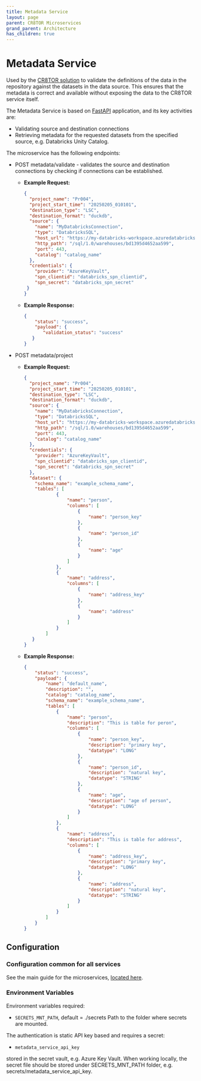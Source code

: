 ```yaml
---
title: Metadata Service
layout: page
parent: CR8TOR Microservices 
grand_parent: Architecture
has_children: true
---
```


# Metadata Service

Used by the [CR8TOR solution](https://github.com/lsc-sde-crates/CR8TOR) to validate the definitions of the data in the repository against the datasets in the data source. This ensures that the metadata is correct and available without exposing the data to the CR8TOR service itself.

The Metadata Service is based on [FastAPI](https://fastapi.tiangolo.com/) application, and its key activities are:

- Validating source and destination connections
- Retrieving metadata for the requested datasets from the specified source, e.g. Databricks Unity Catalog.

The microservice has the following endpoints:

- POST metadata/validate - validates the source and destination connections by checking if connections can be established.
   - **Example Request:**

     ```json
     {
       "project_name": "Pr004",
       "project_start_time": "20250205_010101",
       "destination_type": "LSC",
       "destination_format": "duckdb",
       "source": {
         "name": "MyDatabricksConnection",
         "type": "DatabricksSQL",
         "host_url": "https://my-databricks-workspace.azuredatabricks.net",
         "http_path": "/sql/1.0/warehouses/bd1395d4652aa599",
         "port": 443,
         "catalog": "catalog_name"
       },
       "credentials": {
         "provider": "AzureKeyVault",
         "spn_clientid": "databricks_spn_clientid",
         "spn_secret": "databricks_spn_secret"
      }
     }  
     
     ```
   - **Example Response:**

     ```json
     {
         "status": "success",
         "payload": {
            "validation_status": "success"
        }
     }
     ```

- POST metadata/project

   - **Example Request:**

     ```json
     {
       "project_name": "Pr004",
       "project_start_time": "20250205_010101",
       "destination_type": "LSC",
       "destination_format": "duckdb",
       "source": {
         "name": "MyDatabricksConnection",
         "type": "DatabricksSQL",
         "host_url": "https://my-databricks-workspace.azuredatabricks.net",
         "http_path": "/sql/1.0/warehouses/bd1395d4652aa599",
         "port": 443,
         "catalog": "catalog_name"
       },
       "credentials": {
         "provider": "AzureKeyVault",
         "spn_clientid": "databricks_spn_clientid",
         "spn_secret": "databricks_spn_secret"
       },
       "dataset": {
         "schema_name": "example_schema_name",
         "tables": [
                 {
                     "name": "person",
                     "columns": [ 
                         {
                             "name": "person_key"
                         },
                         {
                             "name": "person_id"
                         },
                         {
                             "name": "age"
                         }
                     ]
                 },
                 {
                     "name": "address",
                     "columns": [
                         {
                             "name": "address_key"
                         },
                         {
                             "name": "address"
                         }
                     ]
                 }
             ]
        }
     }
     
     ```

   - **Example Response:**

     ```json
     {
         "status": "success",
         "payload": {
             "name": "default_name",
             "description": "",
             "catalog": "catalog_name",
             "schema_name": "example_schema_name",
             "tables": [
                 {
                     "name": "person",
                     "description": "This is table for peron",
                     "columns": [
                         {
                             "name": "person_key",
                             "description": "primary key",
                             "datatype": "LONG"
                         },
                         {
                             "name": "person_id",
                             "description": "natural key",
                             "datatype": "STRING"
                         },
                         {
                             "name": "age",
                             "description": "age of person",
                             "datatype": "LONG"
                         }
                     ]
                 },
                 {
                     "name": "address",
                     "description": "This is table for address",
                     "columns": [
                         {
                             "name": "address_key",
                             "description": "primary key",
                             "datatype": "LONG"
                         },
                         {
                             "name": "address",
                             "description": "natural key",
                             "datatype": "STRING"
                         }
                     ]
                 }
             ]
         }
     }
     ```

## Configuration

### Configuration common for all services

See the main guide for the microservices, [located here](../../docs/services.md).

### Environment Variables

Environment variables required:

- `SECRETS_MNT_PATH`, default = ./secrets
  Path to the folder where secrets are mounted.

The authentication is static API key based and requires a secret:

- `metadata_service_api_key`

stored in the secret vault, e.g. Azure Key Vault. When working locally, the secret file should be stored under SECRETS_MNT_PATH folder, e.g. secrets/metadata_service_api_key.
